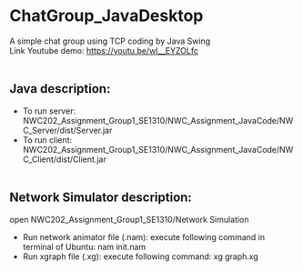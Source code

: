 # ChatGroup_JavaDesktop
A simple chat group using TCP coding by Java Swing
<br>
Link Youtube demo: https://youtu.be/wI__EYZOLfc
<br><br>
## Java description:<br>
 - To run server: NWC202_Assignment_Group1_SE1310/NWC_Assignment_JavaCode/NWC_Server/dist/Server.jar <br>
 - To run client: NWC202_Assignment_Group1_SE1310/NWC_Assignment_JavaCode/NWC_Client/dist/Client.jar <br><br>
## Network Simulator description: 
open NWC202_Assignment_Group1_SE1310/Network Simulation <br>
 - Run network animator file (.nam): execute following command in terminal of Ubuntu: nam init.nam <br>
 - Run xgraph file (.xg): execute following command: xg graph.xg
 
